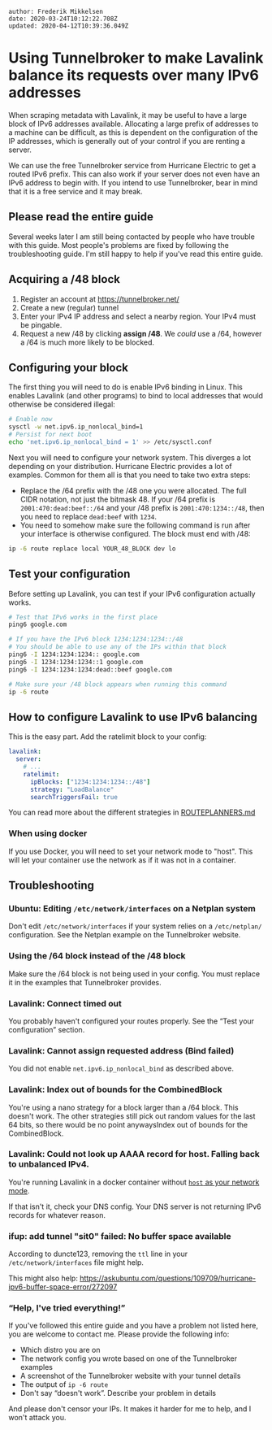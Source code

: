 ```properties
author: Frederik Mikkelsen
date: 2020-03-24T10:12:22.708Z
updated: 2020-04-12T10:39:36.049Z
```

# Using Tunnelbroker to make Lavalink balance its requests over many IPv6 addresses

When scraping metadata with Lavalink, it may be useful to have a large block of IPv6 addresses available. Allocating a large prefix of addresses to a machine can be difficult, as this is dependent on the configuration of the IP addresses, which is generally out of your control if you are renting a server.

We can use the free Tunnelbroker service from Hurricane Electric to get a routed IPv6 prefix. This can also work if your server does not even have an IPv6 address to begin with. If you intend to use Tunnelbroker, bear in mind that it is a free service and it may break.

## Please read the entire guide

Several weeks later I am still being contacted by people who have trouble with this guide. Most people's problems are fixed by following the troubleshooting guide. I'm still happy to help if you've read this entire guide. 

## Acquiring a /48 block

1. Register an account at https://tunnelbroker.net/
2. Create a new (regular) tunnel
3. Enter your IPv4 IP address and select a nearby region. Your IPv4 must be pingable.
4. Request a new /48 by clicking **assign /48**. We *could* use a /64, however a /64 is much more likely to be blocked.

## Configuring your block

The first thing you will need to do is enable IPv6 binding in Linux. This enables Lavalink (and other programs) to bind to local addresses that would otherwise be considered illegal:

```bash
# Enable now
sysctl -w net.ipv6.ip_nonlocal_bind=1
# Persist for next boot
echo 'net.ipv6.ip_nonlocal_bind = 1' >> /etc/sysctl.conf
```

Next you will need to configure your network system. This diverges a lot depending on your distribution. Hurricane Electric provides a lot of examples. Common for them all is that you need to take two extra steps:

* Replace the /64 prefix with the /48 one you were allocated. The full CIDR notation, not just the bitmask 48. If your /64 prefix is `2001:470:dead:beef::/64` and your /48 prefix is `2001:470:1234::/48`, then you need to replace `dead:beef` with `1234`.
* You need to somehow make sure the following command is run after your interface is otherwise configured. The block must end with /48:

```bash
ip -6 route replace local YOUR_48_BLOCK dev lo
```



## Test your configuration

Before setting up Lavalink, you can test if your IPv6 configuration actually works.

```bash
# Test that IPv6 works in the first place
ping6 google.com

# If you have the IPv6 block 1234:1234:1234::/48
# You should be able to use any of the IPs within that block
ping6 -I 1234:1234:1234:: google.com
ping6 -I 1234:1234:1234::1 google.com
ping6 -I 1234:1234:1234:dead::beef google.com

# Make sure your /48 block appears when running this command
ip -6 route
```



## How to configure Lavalink to use IPv6 balancing

This is the easy part. Add the ratelimit block to your config:

```yaml
lavalink:
  server:
    # ...
    ratelimit:
      ipBlocks: ["1234:1234:1234::/48"]
      strategy: "LoadBalance"
      searchTriggersFail: true
```

You can read more about the different strategies in [ROUTEPLANNERS.md](https://github.com/Frederikam/Lavalink/blob/master/ROUTEPLANNERS.md)

### When using docker

If you use Docker, you will need to set your network mode to "host". This will let your container use the network as if it was not in a container.



## Troubleshooting

### Ubuntu: Editing `/etc/network/interfaces` on a Netplan system

Don't edit `/etc/network/interfaces` if your system relies on a `/etc/netplan/` configuration. See the Netplan example on the Tunnelbroker website.

### Using the /64 block instead of the /48 block

Make sure the /64 block is not being used in your config. You must replace it in the examples that Tunnelbroker provides.

### Lavalink: Connect timed out

You probably haven't configured your routes properly. See the “Test your configuration” section.

### Lavalink: Cannot assign requested address (Bind failed)

You did not enable `net.ipv6.ip_nonlocal_bind` as described above.

### Lavalink: Index out of bounds for the CombinedBlock
You're using a nano strategy for a block larger than a /64 block. This doesn't work. The other strategies still pick out random values for the last 64 bits, so there would be no point anywaysIndex out of bounds for the CombinedBlock.

### Lavalink: Could not look up AAAA record for host. Falling back to unbalanced IPv4.

You're running Lavalink in a docker container without [`host` as your network mode](https://docs.docker.com/network/host/). 

If that isn't it, check your DNS config. Your DNS server is not returning IPv6 records for whatever reason.

### ifup: add tunnel "sit0" failed: No buffer space available
According to duncte123, removing the `ttl` line in your `/etc/network/interfaces` file might help.

This might also help: https://askubuntu.com/questions/109709/hurricane-ipv6-buffer-space-error/272097

### “Help, I've tried everything!”

If you've followed this entire guide and you have a problem not listed here, you are welcome to contact me. Please provide the following info:

* Which distro you are on
* The network config you wrote based on one of the Tunnelbroker examples
* A screenshot of the Tunnelbroker website with your tunnel details
* The output of `ip -6 route`
* Don't say “doesn't work”. Describe your problem in details

And please don't censor your IPs. It makes it harder for me to help, and I won't attack you.
